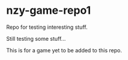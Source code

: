 # nzy-game-repo1
Repo for testing interesting stuff.

Still testing some stuff...

This is for a game yet to be added to this repo.
